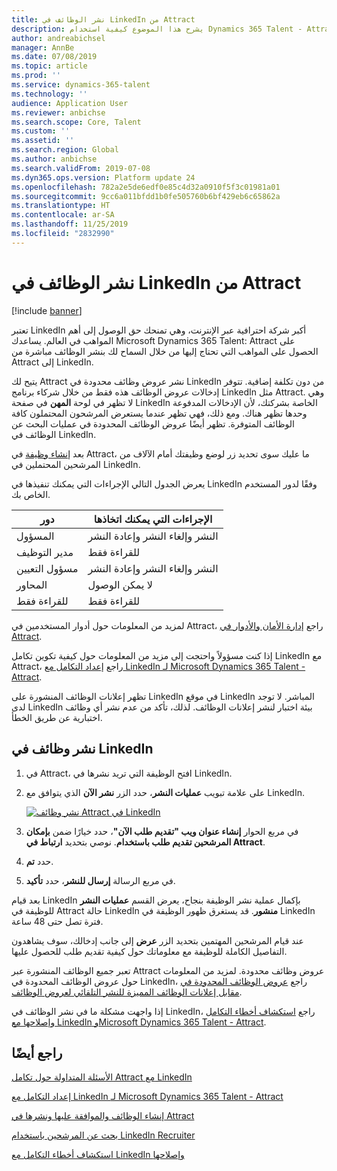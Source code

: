 ```yaml
---
title: نشر الوظائف في LinkedIn من Attract
description: يشرح هذا الموضوع كيفية استخدام Dynamics 365 Talent - Attract لنشر الوظائف في LinkedIn.
author: andreabichsel
manager: AnnBe
ms.date: 07/08/2019
ms.topic: article
ms.prod: ''
ms.service: dynamics-365-talent
ms.technology: ''
audience: Application User
ms.reviewer: anbichse
ms.search.scope: Core, Talent
ms.custom: ''
ms.assetid: ''
ms.search.region: Global
ms.author: anbichse
ms.search.validFrom: 2019-07-08
ms.dyn365.ops.version: Platform update 24
ms.openlocfilehash: 782a2e5de6edf0e85c4d32a0910f5f3c01981a01
ms.sourcegitcommit: 9cc6a011bfdd1b0fe505760b6bf429eb6c65862a
ms.translationtype: HT
ms.contentlocale: ar-SA
ms.lasthandoff: 11/25/2019
ms.locfileid: "2832990"
---
```

# <a name="post-jobs-to-linkedin-from-attract"></a>نشر الوظائف في LinkedIn من Attract

[!include [banner](includes/banner.md)]

تعتبر LinkedIn أكبر شركة احترافية عبر الإنترنت، وهي تمنحك حق الوصول إلى أهم المواهب في العالم.‬ يساعدك Microsoft Dynamics 365 Talent: Attract على الحصول على المواهب التي تحتاج إليها من خلال السماح لك بنشر الوظائف مباشرة من Attract إلى LinkedIn.

يتيح لك Attract نشر عروض وظائف محدودة في LinkedIn من دون تكلفة إضافية. تتوفر إدخالات عروض الوظائف هذه فقط من خلال شركاء برنامج LinkedIn مثل Attract. وهي لا تظهر في لوحة **المهن** في صفحة LinkedIn الخاصة بشركتك، لأن الإدخالات المدفوعة وحدها تظهر هناك. ومع ذلك، فهي تظهر عندما يستعرض المرشحون المحتملون كافة الوظائف المتوفرة. تظهر أيضًا عروض الوظائف المحدودة في عمليات البحث عن الوظائف في LinkedIn.

بعد [إنشاء وظيفة](./creating-jobs-attract.md) في Attract، ما عليك سوى تحديد زر لوضع وظيفتك أمام الآلاف من المرشحين المحتملين في LinkedIn.

يعرض الجدول التالي الإجراءات التي يمكنك تنفيذها في LinkedIn وفقًا لدور المستخدم الخاص بك.

| دور | الإجراءات التي يمكنك اتخاذها |
|---|---|
| المسؤول | النشر وإلغاء النشر وإعادة النشر |
| مدير التوظيف | للقراءة فقط |
| مسؤول التعيين | النشر وإلغاء النشر وإعادة النشر |
| المحاور | لا يمكن الوصول |
| للقراءة فقط | للقراءة فقط |

لمزيد من المعلومات حول أدوار المستخدمين في Attract، راجع [إدارة الأمان والأدوار في Attract‬](./security-attract.md).

إذا كنت مسؤولاً واحتجت إلى مزيد من المعلومات حول كيفية تكوين تكامل LinkedIn مع Attract، راجع [إعداد التكامل مع LinkedIn لـ Microsoft Dynamics 365 Talent - Attract](./attract-admin-linkedin.md).

تظهر إعلانات الوظائف المنشورة على LinkedIn في موقع LinkedIn المباشر. لا توجد لدى LinkedIn بيئة اختبار لنشر إعلانات الوظائف. لذلك، تأكد من عدم نشر أي وظائف اختبارية عن طريق الخطأ.

## <a name="post-jobs-to-linkedin"></a>نشر وظائف في LinkedIn

1. في Attract، افتح الوظيفة التي تريد نشرها في LinkedIn.
2. على علامة تبويب **عمليات النشر**، حدد الزر **نشر الآن** الذي يتوافق مع LinkedIn.

    [![نشر وظائف Attract في LinkedIn‎](./media/attract-post-job-to-linkedin.png)](./media/attract-post-job-to-linkedin.png)

3. في مربع الحوار **إنشاء عنوان ويب "تقديم طلب الآن"**، حدد خيارًا ضمن **بإمكان المرشحين تقديم طلب باستخدام**. نوصي بتحديد **ارتباط في Attract‎**.
4. حدد **تم**.
5. في مربع الرسالة **إرسال للنشر**، حدد **تأكيد**.

بعد قيام LinkedIn بإكمال عملية نشر الوظيفة بنجاح، يعرض القسم **عمليات النشر** للوظيفة في Attract حالة LinkedIn **منشور**. قد يستغرق ظهور الوظيفة في LinkedIn فترة تصل حتى 48 ساعة.

عند قيام المرشحين المهتمين بتحديد الزر **عرض** إلى جانب إدخالك، سوف يشاهدون التفاصيل الكاملة للوظيفة مع معلوماتك حول كيفية تقديم طلب للحصول عليها.

تعبر جميع الوظائف المنشورة عبر Attract عروض وظائف محدودة. لمزيد من المعلومات حول عروض الوظائف المحدودة في LinkedIn، راجع [عروض الوظائف المحدودة في مقابل إعلانات الوظائف المميزة للنشر التلقائي لعروض الوظائف](https://www.linkedin.com/help/recruiter/answer/79049).

إذا واجهت مشكلة ما في نشر الوظائف في LinkedIn، راجع [استكشاف أخطاء التكامل وإصلاحها مع LinkedIn‏‎ وMicrosoft Dynamics 365 Talent - Attract](./attract-troubleshoot-linkedin.md).

## <a name="see-also"></a>راجع أيضًا

[الأسئلة المتداولة حول تكامل Attract مع LinkedIn](./attract-linkedin-faq.md)

[إعداد التكامل مع LinkedIn لـ Microsoft Dynamics 365 Talent - Attract](./attract-admin-linkedin.md)

[إنشاء الوظائف والموافقة عليها ونشرها في Attract](./creating-jobs-attract.md)

[بحث عن المرشحين باستخدام LinkedIn Recruiter](./attract-linkedin-recruiter.md)

[استكشاف أخطاء التكامل مع LinkedIn وإصلاحها](./attract-troubleshoot-linkedin.md)
